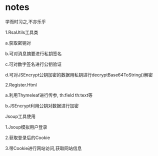 # notes
学而时习之,不亦乐乎

1.RsaUtils工具类

  a.获取密钥对
	
  b.可对消息摘要进行私钥签名
	
  c.可对数字签名进行公钥验证
	
  d.可对JSEncrypt公钥加密的数据用私钥进行decryptBase64ToString()解密
	
2.Register.Html

  a.利用Thymeleaf进行传参, th:field  th:text等
	
  b.JSEncrypt利用公钥对数据进行加密
  
  
Jsoup工具使用

1.Jsoup模拟用户登录

2.获取登录后的Cookie

3.带Cookie进行网站访问,获取网站信息
